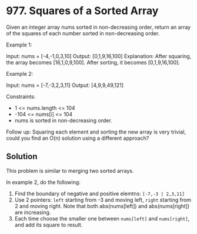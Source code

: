 # 977. Squares of a Sorted Array
Given an integer array nums sorted in non-decreasing order, return an array of the squares of each number sorted in non-decreasing order.

Example 1:

Input: nums = [-4,-1,0,3,10]
Output: [0,1,9,16,100]
Explanation: After squaring, the array becomes [16,1,0,9,100].
After sorting, it becomes [0,1,9,16,100].

Example 2:

Input: nums = [-7,-3,2,3,11]
Output: [4,9,9,49,121]

Constraints:

* 1 <= nums.length <= 104
* -104 <= nums[i] <= 104
* nums is sorted in non-decreasing order.
 
Follow up: Squaring each element and sorting the new array is very trivial, could you find an O(n) solution using a different approach?

## Solution
This problem is similar to merging two sorted arrays.

In example 2, do the following:

1. Find the boundary of negative and positive elemtns: `[-7,-3 | 2,3,11]`
2. Use 2 pointers: `left` starting from -3 and moving left, `right` starting from 2 and moving right. Note that both abs(nums[left]) and abs(nums[right]) are increasing.
3. Each time choose the smaller one between `nums[left]` and `nums[right]`, and add its square to result.
